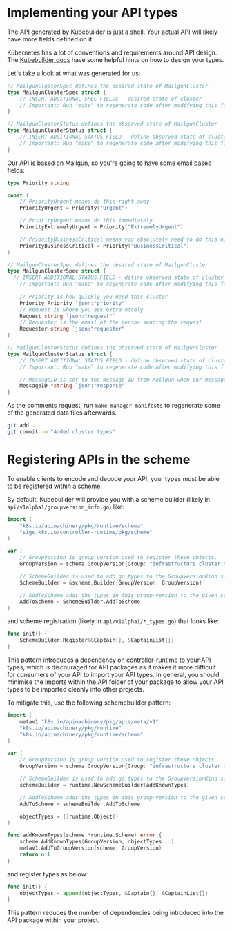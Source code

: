 # Implementing your API types

The API generated by Kubebuilder is just a shell. Your actual API will likely have more fields defined on it.

Kubernetes has a lot of conventions and requirements around API design.
The [Kubebuilder docs][apidesign] have some helpful hints on how to design your types.

[apidesign]: https://book.kubebuilder.io/cronjob-tutorial/api-design.html#designing-an-api

Let's take a look at what was generated for us:

```go
// MailgunClusterSpec defines the desired state of MailgunCluster
type MailgunClusterSpec struct {
	// INSERT ADDITIONAL SPEC FIELDS - desired state of cluster
	// Important: Run "make" to regenerate code after modifying this file
}

// MailgunClusterStatus defines the observed state of MailgunCluster
type MailgunClusterStatus struct {
	// INSERT ADDITIONAL STATUS FIELD - define observed state of cluster
	// Important: Run "make" to regenerate code after modifying this file
}
```

Our API is based on Mailgun, so you're going to have some email based fields:

```go
type Priority string

const (
	// PriorityUrgent means do this right away
	PriorityUrgent = Priority("Urgent")

	// PriorityUrgent means do this immediately
	PriorityExtremelyUrgent = Priority("ExtremelyUrgent")

	// PriorityBusinessCritical means you absolutely need to do this now
	PriorityBusinessCritical = Priority("BusinessCritical")
)

// MailgunClusterSpec defines the desired state of MailgunCluster
type MailgunClusterSpec struct {
  // INSERT ADDITIONAL STATUS FIELD - define observed state of cluster
	// Important: Run "make" to regenerate code after modifying this file
	
	// Priority is how quickly you need this cluster
	Priority Priority `json:"priority"`
	// Request is where you ask extra nicely
	Request string `json:"request"`
	// Requester is the email of the person sending the request
	Requester string `json:"requester"`
}

// MailgunClusterStatus defines the observed state of MailgunCluster
type MailgunClusterStatus struct {
	// INSERT ADDITIONAL STATUS FIELD - define observed state of cluster
	// Important: Run "make" to regenerate code after modifying this file

	// MessageID is set to the message ID from Mailgun when our message has been sent
	MessageID *string `json:"response"`
}
```

As the comments request, run `make manager manifests` to regenerate some of the generated data files afterwards.

```bash
git add .
git commit -m "Added cluster types"
```

# Registering APIs in the scheme

To enable clients to encode and decode your API, your types must be able to be registered within a [scheme].

[scheme]: https://pkg.go.dev/k8s.io/apimachinery/pkg/runtime#Scheme

By default, Kubebuilder will provide you with a scheme builder (likely in `api/v1alpha1/groupversion_info.go`) like:

```go
import (
	"k8s.io/apimachinery/pkg/runtime/schema"
	"sigs.k8s.io/controller-runtime/pkg/scheme"
)

var (
	// GroupVersion is group version used to register these objects.
	GroupVersion = schema.GroupVersion{Group: "infrastructure.cluster.x-k8s.io", Version: "v1alpha1"}

	// SchemeBuilder is used to add go types to the GroupVersionKind scheme.
	SchemeBuilder = &scheme.Builder{GroupVersion: GroupVersion}

	// AddToScheme adds the types in this group-version to the given scheme.
	AddToScheme = SchemeBuilder.AddToScheme
)
```

and scheme registration (likely in `api/v1alpha1/*_types.go`) that looks like:

```go
func init() {
	SchemeBuilder.Register(&Captain{}, &CaptainList{})
}
```

This pattern introduces a dependency on controller-runtime to your API types, which is discouraged for
API packages as it makes it more difficult for consumers of your API to import your API types.
In general, you should minimise the imports within the API folder of your package to allow your API types
to be imported cleanly into other projects.

To mitigate this, use the following schemebuilder pattern:

```go
import (
	metav1 "k8s.io/apimachinery/pkg/apis/meta/v1"
	"k8s.io/apimachinery/pkg/runtime"
	"k8s.io/apimachinery/pkg/runtime/schema"
)

var (
	// GroupVersion is group version used to register these objects.
	GroupVersion = schema.GroupVersion{Group: "infrastructure.cluster.x-k8s.io", Version: "v1alpha1"}

	// SchemeBuilder is used to add go types to the GroupVersionKind scheme.
	schemeBuilder = runtime.NewSchemeBuilder(addKnownTypes)

	// AddToScheme adds the types in this group-version to the given scheme.
	AddToScheme = schemeBuilder.AddToScheme

	objectTypes = []runtime.Object{}
)

func addKnownTypes(scheme *runtime.Scheme) error {
	scheme.AddKnownTypes(GroupVersion, objectTypes...)
	metav1.AddToGroupVersion(scheme, GroupVersion)
	return nil
}
```

and register types as below:

```go
func init() {
	objectTypes = append(objectTypes, &Captain{}, &CaptainList{})
}
```

This pattern reduces the number of dependencies being introduced into the API package within your project.
